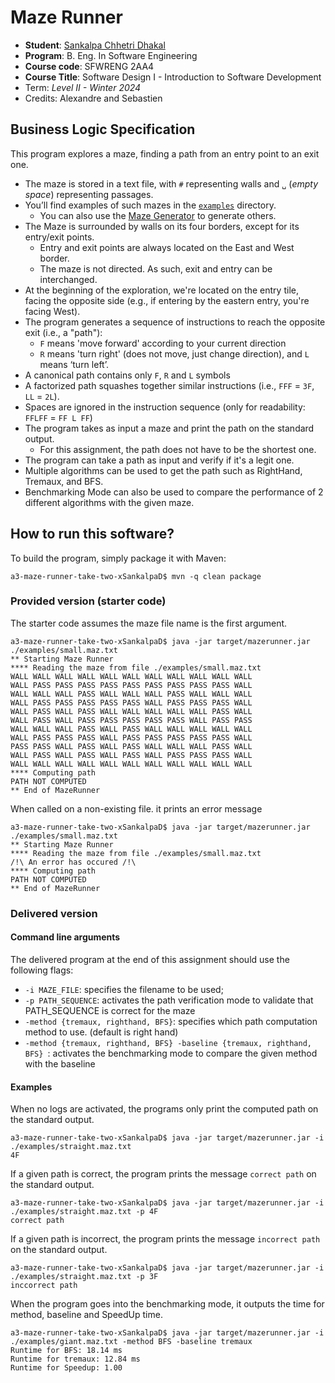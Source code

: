 # Maze Runner

* **Student**: [Sankalpa Chhetri Dhakal](chhets1@mcmaster.ca)
* **Program**: B. Eng. In Software Engineering
* **Course code**: SFWRENG 2AA4
* **Course Title**: Software Design I - Introduction to Software Development
* Term: *Level II - Winter 2024*
* Credits: Alexandre and Sebastien

## Business Logic Specification

This program explores a maze, finding a path from an entry point to an exit one.

- The maze is stored in a text file, with `#` representing walls and `␣` (_empty space_) representing passages.
- You’ll find examples of such mazes in the [`examples`](./examples) directory.
    - You can also use the [Maze Generator](https://github.com/ace-lectures/maze-gen) to generate others.
- The Maze is surrounded by walls on its four borders, except for its entry/exit points.
    - Entry and exit points are always located on the East and West border.
    - The maze is not directed. As such, exit and entry can be interchanged.
- At the beginning of the exploration, we're located on the entry tile, facing the opposite side (e.g., if entering by
  the eastern entry, you're facing West).
- The program generates a sequence of instructions to reach the opposite exit (i.e., a "path"):
    - `F` means 'move forward' according to your current direction
    - `R` means 'turn right' (does not move, just change direction), and `L` means ‘turn left’.
- A canonical path contains only `F`, `R` and `L` symbols
- A factorized path squashes together similar instructions (i.e., `FFF` = `3F`, `LL` = `2L`).
- Spaces are ignored in the instruction sequence (only for readability: `FFLFF` = `FF L FF`)
- The program takes as input a maze and print the path on the standard output.
    - For this assignment, the path does not have to be the shortest one.
- The program can take a path as input and verify if it's a legit one.
- Multiple algorithms can be used to get the path such as RightHand, Tremaux, and BFS.
- Benchmarking Mode can also be used to compare the performance of 2 different algorithms with the given maze. 

## How to run this software?

To build the program, simply package it with Maven:

```
a3-maze-runner-take-two-xSankalpaD$ mvn -q clean package 
```

### Provided version (starter code)

The starter code assumes the maze file name is the first argument.

```
a3-maze-runner-take-two-xSankalpaD$ java -jar target/mazerunner.jar ./examples/small.maz.txt
** Starting Maze Runner
**** Reading the maze from file ./examples/small.maz.txt
WALL WALL WALL WALL WALL WALL WALL WALL WALL WALL WALL 
WALL PASS PASS PASS PASS PASS PASS PASS PASS PASS WALL 
WALL WALL WALL PASS WALL WALL WALL PASS WALL WALL WALL 
WALL PASS PASS PASS PASS PASS WALL PASS PASS PASS WALL 
WALL PASS WALL PASS WALL WALL WALL WALL WALL PASS WALL 
WALL PASS WALL PASS PASS PASS PASS PASS WALL PASS PASS 
WALL WALL WALL PASS WALL PASS WALL WALL WALL WALL WALL 
WALL PASS PASS PASS WALL PASS PASS PASS PASS PASS WALL 
PASS PASS WALL PASS WALL PASS WALL WALL WALL PASS WALL 
WALL PASS WALL PASS WALL PASS WALL PASS PASS PASS WALL 
WALL WALL WALL WALL WALL WALL WALL WALL WALL WALL WALL 
**** Computing path
PATH NOT COMPUTED
** End of MazeRunner
```

When called on a non-existing file. it prints an error message

```
a3-maze-runner-take-two-xSankalpaD$ java -jar target/mazerunner.jar ./examples/small.maz.txt
** Starting Maze Runner
**** Reading the maze from file ./examples/small.maz.txt
/!\ An error has occured /!\
**** Computing path
PATH NOT COMPUTED
** End of MazeRunner
```

### Delivered version

#### Command line arguments

The delivered program at the end of this assignment should use the following flags:

- `-i MAZE_FILE`: specifies the filename to be used;
- `-p PATH_SEQUENCE`: activates the path verification mode to validate that PATH_SEQUENCE is correct for the maze
- `-method {tremaux, righthand, BFS}`: specifies which path computation method to use. (default is right hand)
- `-method {tremaux, righthand, BFS} -baseline {tremaux, righthand, BFS} `: activates the benchmarking mode to compare the given method with the baseline

#### Examples

When no logs are activated, the programs only print the computed path on the standard output.

```
a3-maze-runner-take-two-xSankalpaD$ java -jar target/mazerunner.jar -i ./examples/straight.maz.txt
4F
```

If a given path is correct, the program prints the message `correct path` on the standard output.

```
a3-maze-runner-take-two-xSankalpaD$ java -jar target/mazerunner.jar -i ./examples/straight.maz.txt -p 4F
correct path
```

If a given path is incorrect, the program prints the message `incorrect path` on the standard output.

```
a3-maze-runner-take-two-xSankalpaD$ java -jar target/mazerunner.jar -i ./examples/straight.maz.txt -p 3F
inccorrect path
```
When the program goes into the benchmarking mode, it outputs the time for method, baseline and SpeedUp time.

```
a3-maze-runner-take-two-xSankalpaD$ java -jar target/mazerunner.jar -i ./examples/giant.maz.txt -method BFS -baseline tremaux
Runtime for BFS: 18.14 ms
Runtime for tremaux: 12.84 ms
Runtime for Speedup: 1.00
```

